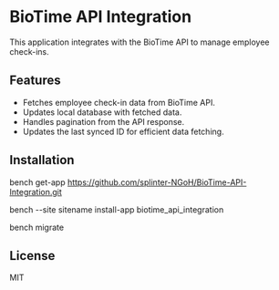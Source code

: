 # BioTime API Integration

This application integrates with the BioTime API to manage employee check-ins.

## Features

- Fetches employee check-in data from BioTime API.
- Updates local database with fetched data.
- Handles pagination from the API response.
- Updates the last synced ID for efficient data fetching.

## Installation

bench get-app https://github.com/splinter-NGoH/BioTime-API-Integration.git

bench --site sitename install-app biotime_api_integration

bench migrate

## License

MIT